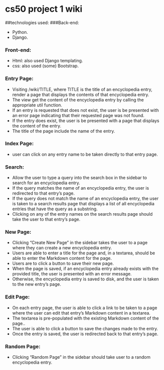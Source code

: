 # cs50 project 1 wiki

##technologies used:
###Back-end:
- Python.
- Django.
### Front-end:
- Html: also used Django templating.
- css: also used (some) Bootstrap.

### Entry Page: 
- Visiting /wiki/TITLE, where TITLE is the title of an encyclopedia entry,  render a page that displays the contents of that encyclopedia entry.
- The view  get the content of the encyclopedia entry by calling the appropriate util function.
- If an entry is requested that does not exist, the user is be presented with an error page indicating that their requested page was not found.
- If the entry does exist, the user is be presented with a page that displays the content of the entry. 
- The title of the page  include the name of the entry.
### Index Page:
- user can click on any entry name to be taken directly to that entry page.
### Search:
- Allow the user to type a query into the search box in the sidebar to search for an encyclopedia entry.
- If the query matches the name of an encyclopedia entry, the user is redirected to that entry’s page.
- If the query does not match the name of an encyclopedia entry, the user is taken to a search results page that displays a list of all encyclopedia entries that have the query as a substring.
- Clicking on any of the entry names on the search results page should take the user to that entry’s page.
### New Page:
- Clicking “Create New Page” in the sidebar takes the user to a page where they can create a new encyclopedia entry.
- Users are able to enter a title for the page and, in a textarea, should be able to enter the Markdown content for the page.
- Users are to click a button to save their new page.
- When the page is saved, if an encyclopedia entry already exists with the provided title, the user is presented with an error message.
- Otherwise, the encyclopedia entry is saved to disk, and the user is taken to the new entry’s page.
### Edit Page:
- On each entry page, the user is able to click a link to be taken to a page where the user can edit that entry’s Markdown content in a textarea.
- The textarea is pre-populated with the existing Markdown content of the page..
- The user is able to click a button to save the changes made to the entry.
- Once the entry is saved, the user is redirected back to that entry’s page.
### Random Page: 
- Clicking “Random Page” in the sidebar should take user to a random encyclopedia entry.
